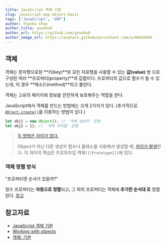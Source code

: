 ```yaml
---
title: JavaScript 객체 기본
slug: javascript-oop-object-basic
tags: ['JavaScript', 'OOP']
author: Younho Choo
author_title: younho9
author_url: https://github.com/younho9
author_image_url: https://avatars.githubusercontent.com/u/48426991
---
```


## 객체

객체는 문자형으로된 **키(key)**와 모든 자료형을 사용할 수 있는 **값(value)** 쌍
으로 구성된 여러 **프로퍼티(property)**의 집합이다. 프로퍼티의 값으로 함수가 될
수 있는데, 이 경우 **메소드(method)**라고 불린다.

객체는 고유의 패키지에 정보를 안전하게 보호해주는 역할을 한다.

JavaScript에서 객체를 만드는 방법에는 크게 2가지가 있다. (추가적으로
[`Object.create()`](https://developer.mozilla.org/ko/docs/Web/JavaScript/Guide/Working_with_Objects#object.create_%EB%A9%94%EC%84%9C%EB%93%9C_%EC%82%AC%EC%9A%A9%ED%95%98%EA%B8%B0)를
이용하는 방법이 있다.)

```js
let obj1 = new Object(); // '객체 생성자' 문법
let obj2 = {}; // '객체 리터럴' 문법
```

> [두 방법은 차이가 없다.](https://stackoverflow.com/questions/4597926/what-is-the-difference-between-new-object-and-object-literal-notation)
>
> Object가 아닌 다른 생성자 함수나 클래스를 사용해서 생성할 때,
> [차이가 발생](https://poiemaweb.com/js-this#32-%EA%B0%9D%EC%B2%B4-%EB%A6%AC%ED%84%B0%EB%9F%B4-%EB%B0%A9%EC%8B%9D%EA%B3%BC-%EC%83%9D%EC%84%B1%EC%9E%90-%ED%95%A8%EC%88%98-%EB%B0%A9%EC%8B%9D%EC%9D%98-%EC%B0%A8%EC%9D%B4)한
> 다. 이 차이의 핵심은 프로토타입 객체`([[Prototype]])`에 있다.

### 객체 정렬 방식

"프로퍼티엔 순서가 있을까?"

정수 프로퍼티는 **자동으로 정렬**되고, 그 외의 프로퍼티는 객체에 **추가한 순서대
로** 정렬된다. [참고](https://ko.javascript.info/object#ref-845)

## 참고자료

- [JavaScript 객체 기본](https://developer.mozilla.org/ko/docs/Learn/JavaScript/Objects/Basics)
- [Working with objects](https://developer.mozilla.org/ko/docs/Web/JavaScript/Guide/Working_with_Objects)
- [객체: 기본](https://ko.javascript.info/object)
